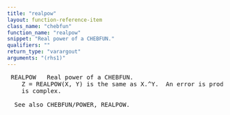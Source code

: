 ```yaml
---
title: "realpow"
layout: function-reference-item
class_name: "chebfun"
function_name: "realpow"
snippet: "Real power of a CHEBFUN."
qualifiers: ""
return_type: "varargout"
arguments: "(rhs1)"
---
```


<pre class="help-text"> REALPOW   Real power of a CHEBFUN.
    Z = REALPOW(X, Y) is the same as X.^Y.  An error is produced if the result
    is complex.
 
  See also CHEBFUN/POWER, REALPOW.
</pre>